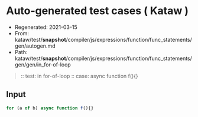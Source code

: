# Auto-generated test cases ( Kataw )
- Regenerated: 2021-03-15
- From: kataw/test/__snapshot__/compiler/js/expressions/function/func_statements/gen/autogen.md
- Path: kataw/test/__snapshot__/compiler/js/expressions/function/func_statements/gen/gen/in_for-of-loop
> :: test: in for-of-loop
> :: case: async function f(){}
## Input

`````js
for (a of b) async function f(){}
`````
